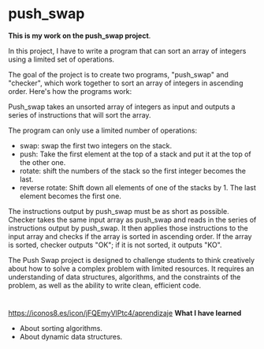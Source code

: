 # push_swap
**This is my work on the push_swap project**.

In this project, I have to write a program that can sort an array of integers using a limited set of operations.

The goal of the project is to create two programs, "push_swap" and "checker", which work together to sort an array of integers in ascending order. Here's how the programs work:

Push_swap takes an unsorted array of integers as input and outputs a series of instructions that will sort the array. 

The program can only use a limited number of operations: 
- swap: swap the first two integers on the stack.
- push: Take the first element at the top of a stack and put it at the top of the other one.
- rotate: shift the numbers of the stack so the first integer becomes the last. 
- reverse rotate: Shift down all elements of one of the stacks by 1. The last element becomes the first one.

The instructions output by push_swap must be as short as possible.
Checker takes the same input array as push_swap and reads in the series of instructions output by push_swap. It then applies those instructions to the input array and checks if the array is sorted in ascending order. If the array is sorted, checker outputs "OK"; if it is not sorted, it outputs "KO".

The Push Swap project is designed to challenge students to think creatively about how to solve a complex problem with limited resources. It requires an understanding of data structures, algorithms, and the constraints of the problem, as well as the ability to write clean, efficient code.
#
https://iconos8.es/icon/jFQEmyVlPtc4/aprendizaje
**What I have learned**
- About sorting algorithms.
- About dynamic data structures.
